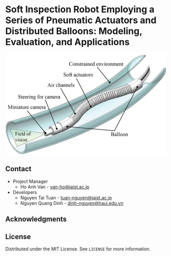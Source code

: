 # Soft Inspection Robot Employing a Series of Pneumatic Actuators and Distributed Balloons: Modeling, Evaluation, and Applications
<img src='inspection_robot.jpg'/>

## Contact
- Project Manager
	- Ho Anh Van - [van-ho@jaist.ac.jp](mailto:van-ho@jaist.ac.jp)
- Developers
  - Nguyen Tai Tuan - [tuan-nguyen@jaist.ac.jp](mailto:tuan-nguyen@jaist.ac.jp)
  - Nguyen Quang Dinh - [dinh-nguyen@haui.edu.vn](mailto:dinh-nguyen@haui.edu.vn)

## Acknowledgments

## License
Distributed under the MIT License. See `LICENSE` for more information.
